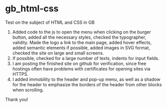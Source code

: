 # gb_html-css
Test on the subject of HTML and CSS in GB

1. Added code to the js to open the menu when clicking on the burger button, added all the necessary styles, checked the typographer, validity.
Made the logo a link to the main page, added hover effects, added semantic elements if possible, added images in SVG format, checked the site on large and small screens.
2. If possible, checked for a large number of texts, indents for input fields.
3. I am posting the finished site on github for verification, since free hostings often have problems with certificates for opening sites via HTTPS.
4. I added immobility to the header and pop-up menu, as well as a shadow for the header to emphasize the borders of the header from other blocks when scrolling.

Thank you!